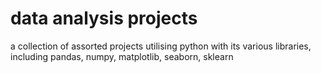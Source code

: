 # data analysis projects
a collection of assorted projects utilising python with its various libraries, including pandas, numpy, matplotlib, seaborn, sklearn
